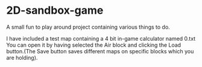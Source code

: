 # 2D-sandbox-game
A small fun to play around project containing various things to do.

I have included a test map containing a 4 bit in-game calculator named 0.txt You can open it by having selected the Air block and clicking the Load button.(The Save button  saves different maps on specific blocks which you are holding).  
